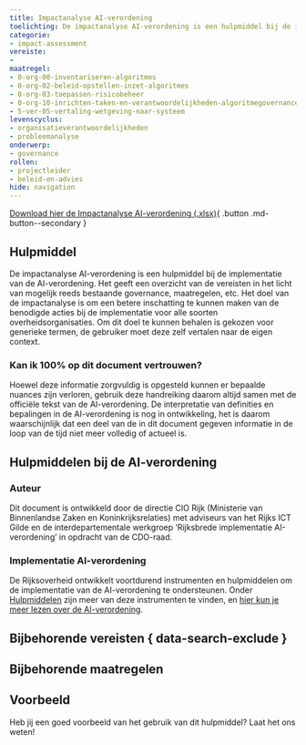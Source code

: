 ```yaml
---
title: Impactanalyse AI-verordening
toelichting: De impactanalyse AI-verordening is een hulpmiddel bij de implementatie van de AI-verordening. Het geeft een overzicht van de vereisten in het licht van mogelijk reeds bestaande governance, maatregelen, etc. 
categorie:
- impact-assessment
vereiste:
- 
maatregel:
- 0-org-00-inventariseren-algoritmes
- 0-org-02-beleid-opstellen-inzet-algoritmes
- 0-org-03-toepassen-risicobeheer
- 0-org-10-inrichten-taken-en-verantwoordelijkheden-algoritmegovernance
- 5-ver-05-vertaling-wetgeving-naar-systeem
levenscyclus:
- organisatieverantwoordelijkheden
- probleemanalyse
onderwerp:
- governance
rollen:
- projectleider
- beleid-en-advies
hide: navigation
---
```


<!-- tags -->

[Download hier de Impactanalyse AI-verordening (.xlsx)](documenten/AI-verordening_Impact_Analyse.xlsx){ .button .md-button--secondary }
## Hulpmiddel
De impactanalyse AI-verordening is een hulpmiddel bij de implementatie van de AI-verordening. 
Het geeft een overzicht van de vereisten in het licht van mogelijk reeds bestaande governance, maatregelen, etc. 
Het doel van de impactanalyse is om een betere inschatting te kunnen maken van de benodigde acties bij de implementatie voor alle soorten overheidsorganisaties. 
Om dit doel te kunnen behalen is gekozen voor generieke termen, de gebruiker moet deze zelf vertalen naar de eigen context. 

### Kan ik 100% op dit document vertrouwen?
Hoewel deze informatie zorgvuldig is opgesteld kunnen er bepaalde nuances zijn verloren, gebruik deze handreiking daarom altijd samen met de officiële tekst van de AI-verordening.
De interpretatie van definities en bepalingen in de AI-verordening is nog in ontwikkeling, het is daarom waarschijnlijk dat een deel van de in dit document gegeven informatie in de loop van de tijd niet meer volledig of actueel is.

## Hulpmiddelen bij de AI-verordening

### Auteur
Dit document is ontwikkeld door de directie CIO Rijk (Ministerie van Binnenlandse Zaken en Koninkrijksrelaties) met adviseurs van het Rijks ICT Gilde en de interdepartementale werkgroep ‘Rijksbrede implementatie AI-verordening’ in opdracht van de CDO-raad.

### Implementatie AI-verordening
De Rijksoverheid ontwikkelt voortdurend instrumenten en hulpmiddelen om de implementatie van de AI-verordening te ondersteunen. Onder [Hulpmiddelen](index.md) zijn meer van deze instrumenten te vinden, en [hier kun je meer lezen over de AI-verordening](../../ai-verordening/index.md).

## Bijbehorende vereisten { data-search-exclude }

<!-- list_vereisten_on_maatregelen_page -->

## Bijbehorende maatregelen

<!-- list_maatregelen_on_hulpmiddelen_page -->

## Voorbeeld

Heb jij een goed voorbeeld van het gebruik van dit hulpmiddel? Laat het ons weten!
